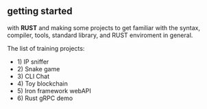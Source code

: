  <p>
 <h2>getting started</h2> with <b>RUST</b> and making some projects
 to get familiar with the syntax, compiler, tools,
 standard library, and RUST enviroment in general.
 <p>

<p>The list of training projects:</p>
 <ul>
    <li>1) IP sniffer</li>
    <li>2) Snake game</li>
    <li>3) CLI Chat</li>
    <li>4) Toy blockchain</li>
    <li>5) Iron framework webAPI</li>
    <li>6) Rust gRPC demo</li>
</ul>
